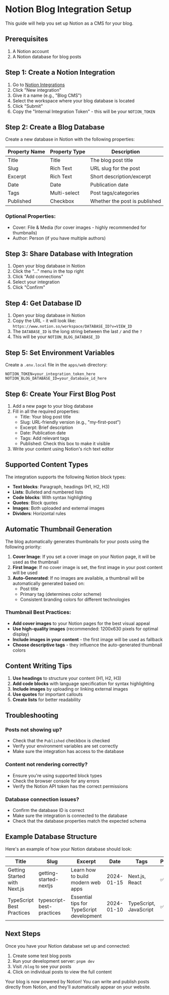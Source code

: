 # Notion Blog Integration Setup

This guide will help you set up Notion as a CMS for your blog.

## Prerequisites

1. A Notion account
2. A Notion database for blog posts

## Step 1: Create a Notion Integration

1. Go to [Notion Integrations](https://www.notion.so/my-integrations)
2. Click "New integration"
3. Give it a name (e.g., "Blog CMS")
4. Select the workspace where your blog database is located
5. Click "Submit"
6. Copy the "Internal Integration Token" - this will be your `NOTION_TOKEN`

## Step 2: Create a Blog Database

Create a new database in Notion with the following properties:

| Property Name | Property Type | Description |
|---------------|---------------|-------------|
| Title | Title | The blog post title |
| Slug | Rich Text | URL slug for the post |
| Excerpt | Rich Text | Short description/excerpt |
| Date | Date | Publication date |
| Tags | Multi-select | Post tags/categories |
| Published | Checkbox | Whether the post is published |

### Optional Properties:
- Cover: File & Media (for cover images - highly recommended for thumbnails)
- Author: Person (if you have multiple authors)

## Step 3: Share Database with Integration

1. Open your blog database in Notion
2. Click the "..." menu in the top right
3. Click "Add connections"
4. Select your integration
5. Click "Confirm"

## Step 4: Get Database ID

1. Open your blog database in Notion
2. Copy the URL - it will look like:
   `https://www.notion.so/workspace/DATABASE_ID?v=VIEW_ID`
3. The `DATABASE_ID` is the long string between the last `/` and the `?`
4. This will be your `NOTION_BLOG_DATABASE_ID`

## Step 5: Set Environment Variables

Create a `.env.local` file in the `apps/web` directory:

```env
NOTION_TOKEN=your_integration_token_here
NOTION_BLOG_DATABASE_ID=your_database_id_here
```

## Step 6: Create Your First Blog Post

1. Add a new page to your blog database
2. Fill in all the required properties:
   - Title: Your blog post title
   - Slug: URL-friendly version (e.g., "my-first-post")
   - Excerpt: Brief description
   - Date: Publication date
   - Tags: Add relevant tags
   - Published: Check this box to make it visible
3. Write your content using Notion's rich text editor

## Supported Content Types

The integration supports the following Notion block types:

- **Text blocks**: Paragraph, headings (H1, H2, H3)
- **Lists**: Bulleted and numbered lists
- **Code blocks**: With syntax highlighting
- **Quotes**: Block quotes
- **Images**: Both uploaded and external images
- **Dividers**: Horizontal rules

## Automatic Thumbnail Generation

The blog automatically generates thumbnails for your posts using the following priority:

1. **Cover Image**: If you set a cover image on your Notion page, it will be used as the thumbnail
2. **First Image**: If no cover image is set, the first image in your post content will be used
3. **Auto-Generated**: If no images are available, a thumbnail will be automatically generated based on:
   - Post title
   - Primary tag (determines color scheme)
   - Consistent branding colors for different technologies

### Thumbnail Best Practices:

- **Add cover images** to your Notion pages for the best visual appeal
- **Use high-quality images** (recommended: 1200x630 pixels for optimal display)
- **Include images in your content** - the first image will be used as fallback
- **Choose descriptive tags** - they influence the auto-generated thumbnail colors

## Content Writing Tips

1. **Use headings** to structure your content (H1, H2, H3)
2. **Add code blocks** with language specification for syntax highlighting
3. **Include images** by uploading or linking external images
4. **Use quotes** for important callouts
5. **Create lists** for better readability

## Troubleshooting

### Posts not showing up?
- Check that the `Published` checkbox is checked
- Verify your environment variables are set correctly
- Make sure the integration has access to the database

### Content not rendering correctly?
- Ensure you're using supported block types
- Check the browser console for any errors
- Verify the Notion API token has the correct permissions

### Database connection issues?
- Confirm the database ID is correct
- Make sure the integration is connected to the database
- Check that the database properties match the expected schema

## Example Database Structure

Here's an example of how your Notion database should look:

| Title | Slug | Excerpt | Date | Tags | Published |
|-------|------|---------|------|------|-----------|
| Getting Started with Next.js | getting-started-nextjs | Learn how to build modern web apps | 2024-01-15 | Next.js, React | ✅ |
| TypeScript Best Practices | typescript-best-practices | Essential tips for TypeScript development | 2024-01-10 | TypeScript, JavaScript | ✅ |

## Next Steps

Once you have your Notion database set up and connected:

1. Create some test blog posts
2. Run your development server: `pnpm dev`
3. Visit `/blog` to see your posts
4. Click on individual posts to view the full content

Your blog is now powered by Notion! You can write and publish posts directly from Notion, and they'll automatically appear on your website. 